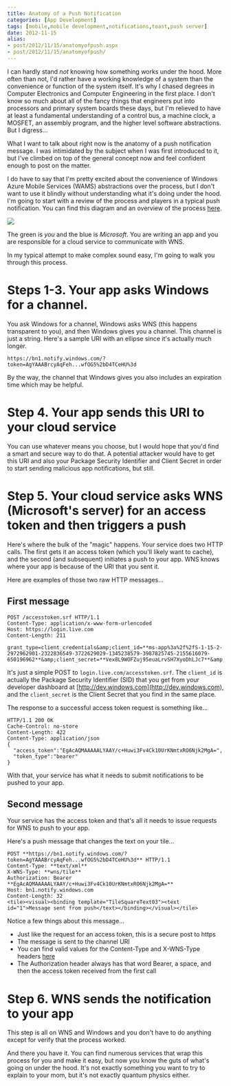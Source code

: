 ```yaml
---
title: Anatomy of a Push Notification
categories: [App Development]
tags: [mobile,mobile development,notifications,toast,push server]
date: 2012-11-15
alias:
- post/2012/11/15/anatomyofpush.aspx
- post/2012/11/15/anatomyofpush/
---
```


I can hardly stand _not_ knowing how something works under the hood. More often than not, I'd rather have a working knowledge of a system than the convenience or function of the system itself. It's why I chased degrees in Computer Electronics and Computer Engineering in the first place. I don't know so much about all of the fancy things that engineers put into processors and primary system boards these days, but I'm relieved to have at least a fundamental understanding of a control bus, a machine clock, a MOSFET, an assembly program, and the higher level software abstractions. But I digress...

What I want to talk about right now is the anatomy of a push notification message. I was intimidated by the subject when I was first introduced to it, but I've climbed on top of the general concept now and feel confident enough to post on the matter.

I do have to say that I'm pretty excited about the convenience of Windows Azure Mobile Services (WAMS) abstractions over the process, but I don't want to use it blindly without understanding what it's doing under the hood. I'm going to start with a review of the process and players in a typical push notification. You can find this diagram and an overview of the process [here](http://msdn.microsoft.com/en-us/library/windows/apps/hh913756.aspx).

![](/files/anatomyofpush_01.png)

The green is _you_ and the blue is _Microsoft_. You are writing an app and you are responsible for a cloud service to communicate with WNS.

In my typical attempt to make complex sound easy, I'm going to walk you through this process.

# Steps 1-3. Your app asks Windows for a channel.

You ask Windows for a channel, Windows asks WNS (this happens transparent to you), and then Windows gives you a channel. This channel is just a string. Here's a sample URI with an ellipse since it's actually much longer.

`https://bn1.notify.windows.com/?token=AgYAAABrcyAqFeh...wfOG5%2bD4TCeHU%3d`

By the way, the channel that Windows gives you also includes an expiration time which may be helpful.

# Step 4. Your app sends this URI to your cloud service

You can use whatever means you choose, but I would hope that you'd find a smart and secure way to do that. A potential attacker would have to get this URI and also your Package Security Identifier and Client Secret in order to start sending malicious app notifications, but still.

# Step 5. Your cloud service asks WNS (Microsoft's server) for an access token and then triggers a push

Here's where the bulk of the "magic" happens. Your service does two HTTP calls. The first gets it an access token (which you'll likely want to cache), and the second (and subsequent) initiates a push to your app. WNS knows where your app is because of the URI that you sent it.

Here are examples of those two raw HTTP messages...

## First message

```
POST /accesstoken.srf HTTP/1.1
Content-Type: application/x-www-form-urlencoded
Host: https://login.live.com
Content-Length: 211

grant_type=client_credentials&amp;client_id=**ms-app%3a%2f%2fS-1-15-2-2972962901-2322836549-3722629029-1345238579-3987825745-2155616079-650196962**&amp;client_secret=**Vex8L9WOFZuj95euaLrvSH7XyoDhLJc7**&amp;scope=notify.windows.com
```

It's just a simple POST to `login.live.com/accesstoken.srf`. The `client_id` is actually the Package Security Identifier (SID) that you get from your developer dashboard at [http://dev.windows.com](http://dev.windows.com), and the `client_secret` is the Client Secret that you find in the same place.

The response to a successful access token request is something like...

```
HTTP/1.1 200 OK
Cache-Control: no-store
Content-Length: 422
Content-Type: application/json
{
  "access_token":"EgAcAQMAAAAALYAAY/c+Huwi3Fv4Ck10UrKNmtxRO6Njk2MgA=",
  "token_type":"bearer"
}
```

With that, your service has what it needs to submit notifications to be pushed to your app.

## Second message

Your service has the access token and that's all it needs to issue requests for WNS to push to your app.

Here's a push message that changes the text on your tile...
```
POST **https://bn1.notify.windows.com/?token=AgYAAABrcyAqFeh...wfOG5%2bD4TCeHU%3d** HTTP/1.1
Content-Type: **text/xml**
X-WNS-Type: **wns/tile**
Authorization: Bearer **EgAcAQMAAAAALYAAY/c+Huwi3Fv4Ck10UrKNmtxRO6Njk2MgA=**
Host: bn1.notify.windows.com
Content-Length: 32
<tile><visual><binding template="TileSquareText03"><text id="1">Message sent from push</text></binding></visual></tile>
```

Notice a few things about this message...

*   Just like the request for an access token, this is a secure post to https
*   The message is sent to the channel URI
*   You can find valid values for the Content-Type and X-WNS-Type headers [here](http://msdn.microsoft.com/en-us/library/windows/apps/hh465435.aspx)
*   The Authorization header always has that word Bearer, a space, and then the access token received from the first call

# Step 6. WNS sends the notification to your app

This step is all on WNS and Windows and you don't have to do anything except for verify that the process worked.

And there you have it. You can find numerous services that wrap this process for you and make it easy, but now you know the guts of what's going on under the hood. It's not exactly something you want to try to explain to your mom, but it's not exactly quantum physics either.